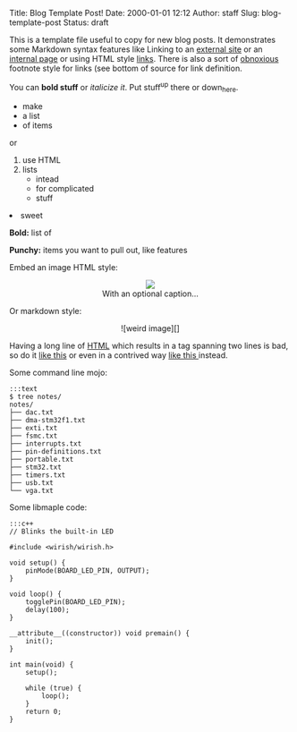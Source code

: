 Title: Blog Template Post!
Date: 2000-01-01 12:12
Author: staff
Slug: blog-template-post
Status: draft

This is a template file useful to copy for new blog posts. It demonstrates some
Markdown syntax features like Linking to an [external site](http://eff.org) or
an [internal page](/about/) or using HTML style 
<a href="http://daringfireball.net/projects/markdown/syntax">links</a>. There
is also a sort of [obnoxious][] footnote style for links (see bottom of source
for link definition.

You can **bold stuff** or *italicize it*. Put stuff<sup>up</sup> there or
down<sub>here</sub>.

- make
- a list
- of items

or

<ol>
 <li>use HTML
 <li>lists
 <ul>
   <li>intead
   <li>for complicated
   <li>stuff
 </ol>
 <li>sweet
</ol>

**Bold:** list of

**Punchy:** items you want to pull out, like features

Embed an image HTML style:

<center>
<img src="/static/images/old/2011/08/maple-c112-295x300.png">
<br>With an optional caption...
</center>

Or markdown style:

<center>
![weird image][]
</center>

Having a long line of <a
href="mailto:you@internet.com">HTML</a> which
results in a tag spanning two lines is bad, so do it 
<a href="mailto:you@internet.com">like this</a>
or even in a contrived way <a href="mailto:you@internet.com">like this
</a> instead.

Some command line mojo:

    :::text
    $ tree notes/
    notes/
    ├── dac.txt
    ├── dma-stm32f1.txt
    ├── exti.txt
    ├── fsmc.txt
    ├── interrupts.txt
    ├── pin-definitions.txt
    ├── portable.txt
    ├── stm32.txt
    ├── timers.txt
    ├── usb.txt
    └── vga.txt

Some libmaple code:

    :::c++
    // Blinks the built-in LED

    #include <wirish/wirish.h>

    void setup() {
        pinMode(BOARD_LED_PIN, OUTPUT);
    }

    void loop() {
        togglePin(BOARD_LED_PIN);
        delay(100);
    }

    __attribute__((constructor)) void premain() {
        init();
    }

    int main(void) {
        setup();

        while (true) {
            loop();
        }
        return 0;
    }

<!-- comments like this WILL end up in the output HTML source -->

  [weird image]: /static/images/distributors/200px-Sparkfun_logo.png
  [obnoxious]: http://www.urbandictionary.com/define.php?term=obnoxious

